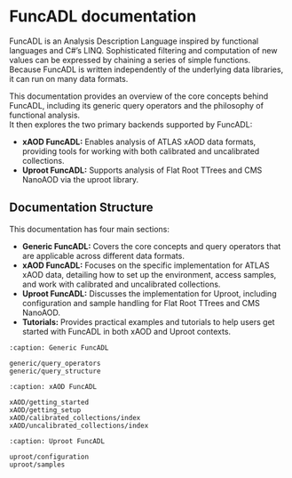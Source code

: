 # FuncADL documentation

FuncADL is an Analysis Description Language inspired by functional languages and C#’s LINQ. Sophisticated filtering and computation of new values can be expressed by chaining a series of simple functions.  
Because FuncADL is written independently of the underlying data libraries, it can run on many data formats.

This documentation provides an overview of the core concepts behind FuncADL, including its generic query operators and the philosophy of functional analysis.  
It then explores the two primary backends supported by FuncADL:

- **xAOD FuncADL:** Enables analysis of ATLAS xAOD data formats, providing tools for working with both calibrated and uncalibrated collections.
- **Uproot FuncADL:** Supports analysis of Flat Root TTrees and CMS NanoAOD via the uproot library.

## Documentation Structure

This documentation has four main sections:

- **Generic FuncADL:** Covers the core concepts and query operators that are applicable across different data formats.
- **xAOD FuncADL:** Focuses on the specific implementation for ATLAS xAOD data, detailing how to set up the environment, access samples, and work with calibrated and uncalibrated collections.
- **Uproot FuncADL:** Discusses the implementation for Uproot, including configuration and sample handling for Flat Root TTrees and CMS NanoAOD.
- **Tutorials:** Provides practical examples and tutorials to help users get started with FuncADL in both xAOD and Uproot contexts.

```{toctree}
:caption: Generic FuncADL

generic/query_operators
generic/query_structure

```

```{toctree}
:caption: xAOD FuncADL

xAOD/getting_started
xAOD/getting_setup
xAOD/calibrated_collections/index
xAOD/uncalibrated_collections/index

```

```{toctree}
:caption: Uproot FuncADL

uproot/configuration
uproot/samples

```
